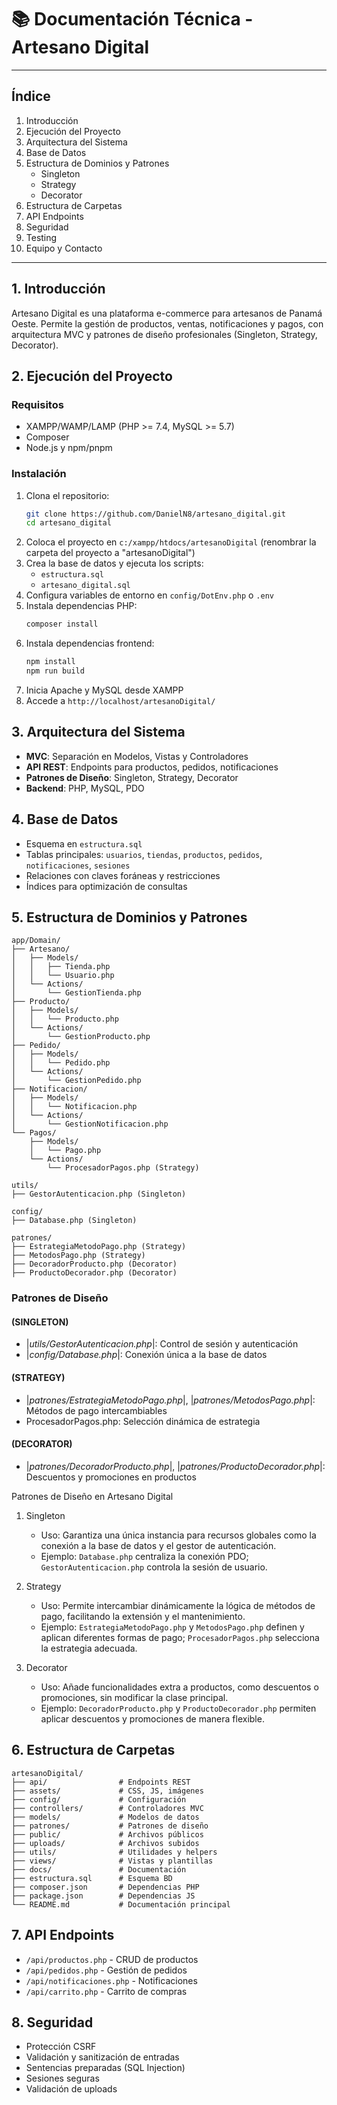 
# 📚 Documentación Técnica - Artesano Digital

---

## Índice
1. Introducción
2. Ejecución del Proyecto
3. Arquitectura del Sistema
4. Base de Datos
5. Estructura de Dominios y Patrones
   - Singleton
   - Strategy
   - Decorator
6. Estructura de Carpetas
7. API Endpoints
8. Seguridad
9. Testing
10. Equipo y Contacto

---

## 1. Introducción
Artesano Digital es una plataforma e-commerce para artesanos de Panamá Oeste. Permite la gestión de productos, ventas, notificaciones y pagos, con arquitectura MVC y patrones de diseño profesionales (Singleton, Strategy, Decorator).

## 2. Ejecución del Proyecto

### Requisitos
- XAMPP/WAMP/LAMP (PHP >= 7.4, MySQL >= 5.7)
- Composer
- Node.js y npm/pnpm

### Instalación
1. Clona el repositorio:
   ```bash
   git clone https://github.com/DanielN8/artesano_digital.git
   cd artesano_digital
   ```
2. Coloca el proyecto en `c:/xampp/htdocs/artesanoDigital` (renombrar la carpeta del proyecto a "artesanoDigital")
3. Crea la base de datos y ejecuta los scripts:
   - `estructura.sql`
   - `artesano_digital.sql`
4. Configura variables de entorno en `config/DotEnv.php` o `.env`
5. Instala dependencias PHP:
   ```bash
   composer install
   ```
6. Instala dependencias frontend:
   ```bash
   npm install
   npm run build
   ```
7. Inicia Apache y MySQL desde XAMPP
8. Accede a `http://localhost/artesanoDigital/`

## 3. Arquitectura del Sistema
- **MVC**: Separación en Modelos, Vistas y Controladores
- **API REST**: Endpoints para productos, pedidos, notificaciones
- **Patrones de Diseño**: Singleton, Strategy, Decorator
- **Backend**: PHP, MySQL, PDO

## 4. Base de Datos
- Esquema en `estructura.sql`
- Tablas principales: `usuarios`, `tiendas`, `productos`, `pedidos`, `notificaciones`, `sesiones`
- Relaciones con claves foráneas y restricciones
- Índices para optimización de consultas

## 5. Estructura de Dominios y Patrones

```
app/Domain/
├── Artesano/
│   ├── Models/
│   │   ├── Tienda.php
│   │   └── Usuario.php
│   └── Actions/
│       └── GestionTienda.php
├── Producto/
│   ├── Models/
│   │   └── Producto.php
│   └── Actions/
│       └── GestionProducto.php
├── Pedido/
│   ├── Models/
│   │   └── Pedido.php
│   └── Actions/
│       └── GestionPedido.php
├── Notificacion/
│   ├── Models/
│   │   └── Notificacion.php
│   └── Actions/
│       └── GestionNotificacion.php
└── Pagos/
    ├── Models/
    │   └── Pago.php
    └── Actions/
        └── ProcesadorPagos.php (Strategy)

utils/
├── GestorAutenticacion.php (Singleton)

config/
├── Database.php (Singleton)

patrones/
├── EstrategiaMetodoPago.php (Strategy)
├── MetodosPago.php (Strategy)
├── DecoradorProducto.php (Decorator)
├── ProductoDecorador.php (Decorator)
```

### Patrones de Diseño

#### (SINGLETON)
- |_utils/GestorAutenticacion.php_|: Control de sesión y autenticación
- |_config/Database.php_|: Conexión única a la base de datos

#### (STRATEGY)
- |_patrones/EstrategiaMetodoPago.php_|, |_patrones/MetodosPago.php_|: Métodos de pago intercambiables
- ProcesadorPagos.php: Selección dinámica de estrategia

#### (DECORATOR)
- |_patrones/DecoradorProducto.php_|, |_patrones/ProductoDecorador.php_|: Descuentos y promociones en productos


Patrones de Diseño en Artesano Digital

1. Singleton
    - Uso: Garantiza una única instancia para recursos globales como la conexión a la base de datos y el gestor de autenticación.
    - Ejemplo: `Database.php` centraliza la conexión PDO; `GestorAutenticacion.php` controla la sesión de usuario.

2. Strategy
    - Uso: Permite intercambiar dinámicamente la lógica de métodos de pago, facilitando la extensión y el mantenimiento.
    - Ejemplo: `EstrategiaMetodoPago.php` y `MetodosPago.php` definen y aplican diferentes formas de pago; `ProcesadorPagos.php` selecciona la estrategia adecuada.

3. Decorator
    - Uso: Añade funcionalidades extra a productos, como descuentos o promociones, sin modificar la clase principal.
    - Ejemplo: `DecoradorProducto.php` y `ProductoDecorador.php` permiten aplicar descuentos y promociones de manera flexible.


## 6. Estructura de Carpetas
```
artesanoDigital/
├── api/                # Endpoints REST
├── assets/             # CSS, JS, imágenes
├── config/             # Configuración
├── controllers/        # Controladores MVC
├── models/             # Modelos de datos
├── patrones/           # Patrones de diseño
├── public/             # Archivos públicos
├── uploads/            # Archivos subidos
├── utils/              # Utilidades y helpers
├── views/              # Vistas y plantillas
├── docs/               # Documentación
├── estructura.sql      # Esquema BD
├── composer.json       # Dependencias PHP
├── package.json        # Dependencias JS
└── README.md           # Documentación principal
```

## 7. API Endpoints
- `/api/productos.php` - CRUD de productos
- `/api/pedidos.php` - Gestión de pedidos
- `/api/notificaciones.php` - Notificaciones
- `/api/carrito.php` - Carrito de compras

## 8. Seguridad
- Protección CSRF
- Validación y sanitización de entradas
- Sentencias preparadas (SQL Injection)
- Sesiones seguras
- Validación de uploads